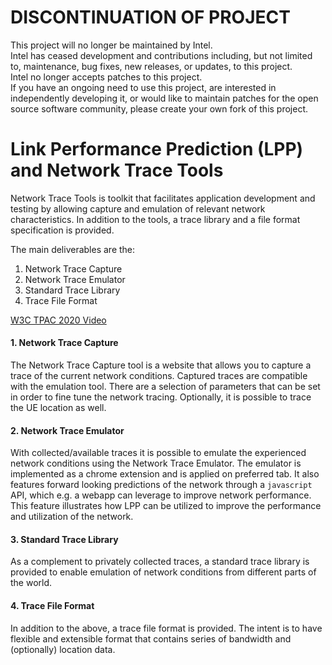 # DISCONTINUATION OF PROJECT #  
This project will no longer be maintained by Intel.  
Intel has ceased development and contributions including, but not limited to, maintenance, bug fixes, new releases, or updates, to this project.  
Intel no longer accepts patches to this project.  
 If you have an ongoing need to use this project, are interested in independently developing it, or would like to maintain patches for the open source software community, please create your own fork of this project.  
  
# Link Performance Prediction (LPP) and Network Trace Tools

Network Trace Tools is toolkit that facilitates application development and testing by allowing capture and emulation of relevant network characteristics. In addition to the tools, a trace library and a file format specification is provided.

The main deliverables are the:
 
1. Network Trace Capture
2. Network Trace Emulator
3. Standard Trace Library 
4. Trace File Format

[W3C TPAC 2020 Video](https://www.w3.org/2020/10/TPAC/wn-lpp.html)

#### 1. Network Trace Capture
The Network Trace Capture tool is a website that allows you to capture a trace of the current network conditions. Captured traces are compatible with the emulation tool. There are a selection of parameters that can be set in order to fine tune the network tracing. Optionally, it is possible to trace the UE location as well.

#### 2. Network Trace Emulator
With collected/available traces it is possible to emulate the experienced network conditions using the Network Trace Emulator. The emulator is  implemented as a chrome extension and is applied on preferred tab. It also features forward looking predictions of the network through a `javascript` API, which e.g. a webapp can leverage to improve network performance. This feature illustrates how LPP can be utilized to improve the performance and utilization of the network.

#### 3. Standard Trace Library
As a complement to privately collected traces, a standard trace library is provided to enable emulation of network conditions from different parts of the world.

#### 4. Trace File Format
In addition to the above, a trace file format is provided. The intent is to have flexible and extensible format that contains series of bandwidth and (optionally) location data.

